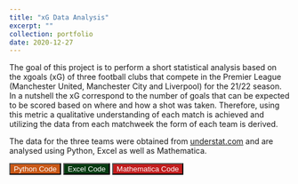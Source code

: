```yaml
---
title: "xG Data Analysis"
excerpt: ""
collection: portfolio
date: 2020-12-27
---
```


The goal of this project is to perform a short statistical analysis based on the xgoals (xG) of three football clubs that compete in the Premier League (Manchester United, Manchester City and Liverpool) for the 21/22 season. In a nutshell the xG correspond to the number of goals that can be expected to be scored based on where and how a shot was taken. Therefore, using this metric a qualitative understanding of each match is achieved and utilizing the data from each matchweek the form of each team is derived.

The data for the three teams were obtained from [understat.com](https://understat.com/) and are analysed using Python, Excel as well as Mathematica. 

<button style="background-color:#c95816; color:white" onclick="location.href='https://github.com/lkazantzi/xG-gh-pg/tree/main'" type="button"> Python Code </button>
<button style="background-color:#063b11; color:white" onclick="location.href='https://github.com/lkazantzi/xG-gh-pg/tree/xG-gh-pg-excel'" type="button"> Excel Code </button>
<button style="background-color:#c21d1d; color:white" onclick="location.href='https://github.com/lkazantzi/xG-gh-pg/tree/xG-gh-pg-mathematica'" type="button"> Mathematica Code </button>
